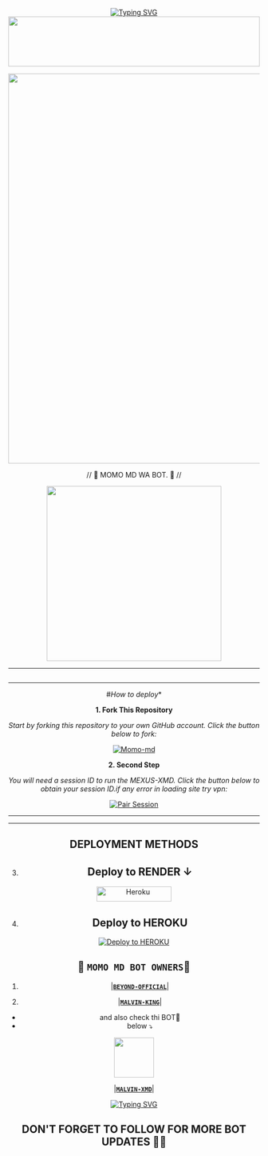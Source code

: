 
<div align="center">

<a href="https://git.io/typing-svg"><img src="https://readme-typing-svg.demolab.com?font=EB+Garamond&weight=800&size=28&duration=4000&pause=1000&random=false&width=435&lines=WELCOME+TO+MOMO-MD;MULTI-DEVICE+WHATSAPP+BOT;DEVELOPED+BY;BEYOND+OFFICIAL." alt="Typing SVG" /></a>
<img src="https://i.imgur.com/dBaSKWF.gif" height="100" width="100%">


<p align="center">
 <img src="https://files.catbox.moe/rglenw.jpg"  width="780px">



// 🎀 MOMO MD WA BOT. 🎀  //

<a href="https://whatsapp.com/channel/0029Vaoi15YAojYuT1dU8q2H"><img src="https://img.shields.io/badge/Join%20Our%20WhatsApp%20Channel-green"  width="350"></a>

 </details>
 <hr>
 <img src="http://readme-typing-svg.herokuapp.com?color=d1fa02&center=true&vCenter=true&multiline=false&lines=Created+By+Beyond_Official" alt="">
  <hr>

  #*How to deploy**

**1. Fork This Repository**

*_Start by forking this repository to your own GitHub account. Click the button below to fork:_*

  <a href="https://github.com/Sudaisz/Momo-md/fork"><img title="Momo-md" src="https://img.shields.io/badge/FORK-Momo-mdh?color=darkpink&style=for-the-badge&logo=stackshare"></a>
   
**2. Second Step** 

*_You will need a session ID to run the MEXUS-XMD. Click the button below to obtain your session ID.if any error in loading site try vpn:_*

  <a
href="https://github.com/kingmalvn/NEXUS-XMD/fork"><img title="Pair Session" src="https://img.shields.io/badge/GET-SESSION-CODEh?color=darkblue&style=for-the-badge&logo=replit"></a>


<hr>
<hr>

## DEPLOYMENT METHODS

3. ## Deploy to RENDER ↓

<p align="centre">
<a href='https://dashboard.render.com/web/new' target="_blank"><img alt='Heroku' src='https://img.shields.io/badge/-Render deploy-black?style=for-the-badge&logo=render&logoColor=white'/< width=150 height=30/p></a>

4. ## Deploy to HEROKU

[![Deploy to HEROKU](https://www.herokucdn.com/deploy/button.svg)](https://dashboard.heroku.com/new?template=https://github.com/Sudaisz/Momo-md)


## 👑 `MOMO MD BOT OWNERS`👨 


   
1. |**[`BEYOND-OFFICIAL`](https://github.com/Sudaisz)**|

2. |**[`MALVIN-KING`](https://github.com/kingmalvn)**|


- and also check thi BOT🎉
- below ⤵️
  
<a href="https://github.com/kingmalvn/MALVIN-XMD"><img src="https://files.catbox.moe/ktd1l4.jpg" width=80 height=80></a>   

|**[`MALVIN-XMD`](https://github.com/kingmalvn/MALVIN-XMD)**|
 <br>
 </p>
    <p align="center">
<a href="https://git.io/typing-svg"><img src="https://readme-typing-svg.demolab.com?font=EB+Garamond&weight=800&size=28&duration=4000&pause=1000&random=false&width=435&lines=THANK+U+ALL+FOR+USING;MY+BOT+MOMO-MD" alt="Typing SVG" /></a>

## DON'T FORGET TO FOLLOW FOR MORE BOT UPDATES 🎉🎉
